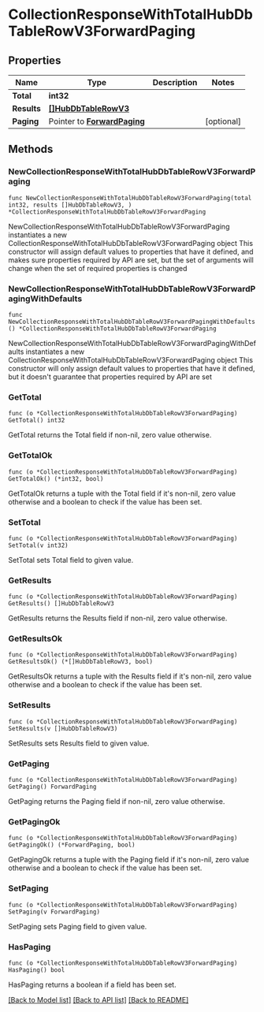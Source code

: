 # CollectionResponseWithTotalHubDbTableRowV3ForwardPaging

## Properties

Name | Type | Description | Notes
------------ | ------------- | ------------- | -------------
**Total** | **int32** |  | 
**Results** | [**[]HubDbTableRowV3**](HubDbTableRowV3.md) |  | 
**Paging** | Pointer to [**ForwardPaging**](ForwardPaging.md) |  | [optional] 

## Methods

### NewCollectionResponseWithTotalHubDbTableRowV3ForwardPaging

`func NewCollectionResponseWithTotalHubDbTableRowV3ForwardPaging(total int32, results []HubDbTableRowV3, ) *CollectionResponseWithTotalHubDbTableRowV3ForwardPaging`

NewCollectionResponseWithTotalHubDbTableRowV3ForwardPaging instantiates a new CollectionResponseWithTotalHubDbTableRowV3ForwardPaging object
This constructor will assign default values to properties that have it defined,
and makes sure properties required by API are set, but the set of arguments
will change when the set of required properties is changed

### NewCollectionResponseWithTotalHubDbTableRowV3ForwardPagingWithDefaults

`func NewCollectionResponseWithTotalHubDbTableRowV3ForwardPagingWithDefaults() *CollectionResponseWithTotalHubDbTableRowV3ForwardPaging`

NewCollectionResponseWithTotalHubDbTableRowV3ForwardPagingWithDefaults instantiates a new CollectionResponseWithTotalHubDbTableRowV3ForwardPaging object
This constructor will only assign default values to properties that have it defined,
but it doesn't guarantee that properties required by API are set

### GetTotal

`func (o *CollectionResponseWithTotalHubDbTableRowV3ForwardPaging) GetTotal() int32`

GetTotal returns the Total field if non-nil, zero value otherwise.

### GetTotalOk

`func (o *CollectionResponseWithTotalHubDbTableRowV3ForwardPaging) GetTotalOk() (*int32, bool)`

GetTotalOk returns a tuple with the Total field if it's non-nil, zero value otherwise
and a boolean to check if the value has been set.

### SetTotal

`func (o *CollectionResponseWithTotalHubDbTableRowV3ForwardPaging) SetTotal(v int32)`

SetTotal sets Total field to given value.


### GetResults

`func (o *CollectionResponseWithTotalHubDbTableRowV3ForwardPaging) GetResults() []HubDbTableRowV3`

GetResults returns the Results field if non-nil, zero value otherwise.

### GetResultsOk

`func (o *CollectionResponseWithTotalHubDbTableRowV3ForwardPaging) GetResultsOk() (*[]HubDbTableRowV3, bool)`

GetResultsOk returns a tuple with the Results field if it's non-nil, zero value otherwise
and a boolean to check if the value has been set.

### SetResults

`func (o *CollectionResponseWithTotalHubDbTableRowV3ForwardPaging) SetResults(v []HubDbTableRowV3)`

SetResults sets Results field to given value.


### GetPaging

`func (o *CollectionResponseWithTotalHubDbTableRowV3ForwardPaging) GetPaging() ForwardPaging`

GetPaging returns the Paging field if non-nil, zero value otherwise.

### GetPagingOk

`func (o *CollectionResponseWithTotalHubDbTableRowV3ForwardPaging) GetPagingOk() (*ForwardPaging, bool)`

GetPagingOk returns a tuple with the Paging field if it's non-nil, zero value otherwise
and a boolean to check if the value has been set.

### SetPaging

`func (o *CollectionResponseWithTotalHubDbTableRowV3ForwardPaging) SetPaging(v ForwardPaging)`

SetPaging sets Paging field to given value.

### HasPaging

`func (o *CollectionResponseWithTotalHubDbTableRowV3ForwardPaging) HasPaging() bool`

HasPaging returns a boolean if a field has been set.


[[Back to Model list]](../README.md#documentation-for-models) [[Back to API list]](../README.md#documentation-for-api-endpoints) [[Back to README]](../README.md)


